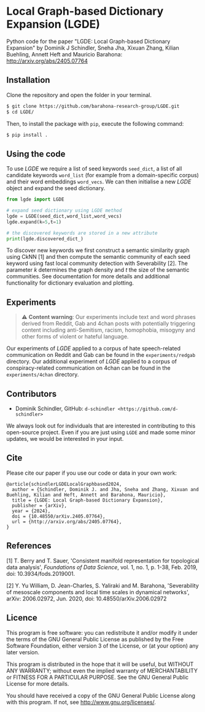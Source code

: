 # Local Graph-based Dictionary Expansion (LGDE)
Python code for the paper "LGDE: Local Graph-based Dictionary Expansion" by Dominik J Schindler, Sneha Jha, Xixuan Zhang, Kilian Buehling, Annett Heft and Mauricio Barahona: http://arxiv.org/abs/2405.07764 

## Installation
Clone the repository and open the folder in your terminal. 

```bash
$ git clone https://github.com/barahona-research-group/LGDE.git
$ cd LGDE/
```

Then, to install the package with ``pip``, execute the following command:

```bash
$ pip install .
```

## Using the code
To use *LGDE* we require a list of seed keywords `seed_dict`, a list of all candidate keywords `word_list` (for example from a domain-specific corpus) and their word embeddings `word_vecs`. We can then initialise a new *LGDE* object and expand the seed dictionary.

```python
from lgde import LGDE

# expand seed dictionary using LGDE method
lgde = LGDE(seed_dict,word_list,word_vecs)
lgde.expand(k=5,t=1)

# the discovered keywords are stored in a new attribute
print(lgde.discovered_dict_)
```

To discover new keywords we first construct a semantic similarity graph using CkNN [1] and then compute the semantic community of each seed keyword using fast local community detection with Severability [2]. The parameter $k$ determines the graph density and $t$ the size of the semantic communities. See documentation for more details and additional functionality for dictionary evaluation and plotting.

## Experiments

> :warning: **Content warning**: Our experiments include text and word phrases derived from Reddit, Gab and 4chan posts with potentially triggering content including anti-Semitism, racism, homophobia, misogyny and other forms of violent or hateful language. 

Our experiments of *LGDE* applied to a corpus of hate speech-related communication on Reddit and Gab can be found in the `experiments/redgab` directory. Our additional experiment of *LGDE* applied to a corpus of conspiracy-related communication on 4chan can be found in the `experiments/4chan` directory. 


## Contributors

- Dominik Schindler, GitHub: `d-schindler <https://github.com/d-schindler>`

We always look out for individuals that are interested in contributing to this open-source project. Even if you are just using `LGDE` and made some minor updates, we would be interested in your input. 

## Cite
Please cite our paper if you use our code or data in your own work:

```
@article{schindlerLGDELocalGraphbased2024,
  author = {Schindler, Dominik J. and Jha, Sneha and Zhang, Xixuan and Buehling, Kilian and Heft, Annett and Barahona, Mauricio},
  title = {LGDE: Local Graph-based Dictionary Expansion},
  publisher = {arXiv},
  year = {2024},
  doi = {10.48550/arXiv.2405.07764},
  url = {http://arxiv.org/abs/2405.07764},
}
```

## References
[1] T. Berry and T. Sauer, 'Consistent manifold representation for topological data analysis', *Foundations of Data Science*, vol. 1, no. 1, p. 1-38, Feb. 2019, doi: 10.3934/fods.2019001.

[2] Y. Yu William, D. Jean-Charles, S. Yaliraki and M. Barahona, 'Severability of mesoscale components and local time scales in dynamical networks', arXiv: 2006.02972, Jun. 2020, doi: 10.48550/arXiv.2006.02972

## Licence
This program is free software: you can redistribute it and/or modify it under the terms of the GNU General Public License as published by the Free Software Foundation, either version 3 of the License, or (at your option) any later version.

This program is distributed in the hope that it will be useful, but WITHOUT ANY WARRANTY; without even the implied warranty of MERCHANTABILITY or FITNESS FOR A PARTICULAR PURPOSE. See the GNU General Public License for more details.

You should have received a copy of the GNU General Public License along with this program. If not, see http://www.gnu.org/licenses/.